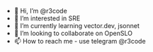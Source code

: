 - 👋 Hi, I’m @r3code
- 👀 I’m interested in SRE
- 🌱 I’m currently learning vector.dev, jsonnet
- 💞️ I’m looking to collaborate on OpenSLO
- 📫 How to reach me - use telegram @r3code

<!---
r3code/r3code is a ✨ special ✨ repository because its `README.md` (this file) appears on your GitHub profile.
You can click the Preview link to take a look at your changes.
--->
